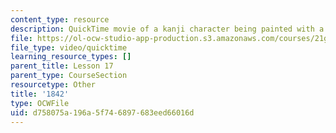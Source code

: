 ```yaml
---
content_type: resource
description: QuickTime movie of a kanji character being painted with a brush.
file: https://ol-ocw-studio-app-production.s3.amazonaws.com/courses/21g-504-japanese-iv-spring-2009/d758075a196a5f746897683eed66016d_1842.mov
file_type: video/quicktime
learning_resource_types: []
parent_title: Lesson 17
parent_type: CourseSection
resourcetype: Other
title: '1842'
type: OCWFile
uid: d758075a-196a-5f74-6897-683eed66016d
---
```

